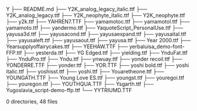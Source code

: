 Y
├── README.md
├── Y2K_analog_legacy_italic.ttf
├── Y2K_analog_legacy.ttf
├── Y2K_neophyte_italic.ttf
├── Y2K_neophyte.ttf
├── y2k.ttf
├── YAHREN7.TTF
├── yamamotoc.ttf
├── yamamotol.ttf
├── yamamoto.ttf
├── yandermo.ttf
├── YaquoteScript_PersonalUse.ttf
├── yayusa3d.ttf
├── yayusacond.ttf
├── yayusaexpand.ttf
├── yayusaital.ttf
├── yayusaleft.ttf
├── yayusaout.ttf
├── yayusa.ttf
├── Year 2000.ttf
├── Yearsupplyoffairycakes.ttf
├── YEEHAW.TTF
├── yerbaluisa_demo-font-FFP.ttf
├── yesterda.ttf
├── YG Edged.ttf
├── yielding.ttf
├── YnduFat.ttf
├── YnduPro.ttf
├── Yndu.ttf
├── ynwuay.ttf
├── yonder recoil.ttf
├── YONDERRE.TTF
├── yonder.ttf
├── YOR.TTF
├── yoshi bold.ttf
├── yoshi italic.ttf
├── yoshisst.ttf
├── yoshi.ttf
├── Youaretheone.ttf
├── YOUNGATH.TTF
├── Young Love ES.ttf
├── youngst.ttf
├── youregoi.ttf
├── youregon.ttf
├── YOUTHQUA.TTF
├── Ysgarth.ttf
├── Yugoslavia_script-demo-ffp.ttf
└── YYTRIUMD.TTF

0 directories, 48 files
